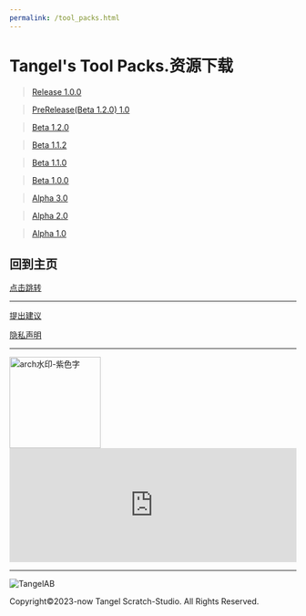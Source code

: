 ```yaml
---
permalink: /tool_packs.html
---
```

# Tangel's Tool Packs.资源下载

> [Release 1.0.0](https://afdian.net/p/b87eb620875811ed9b1052540025c377)

> [PreRelease(Beta 1.2.0) 1.0](https://afdian.net/p/fac40ab2840b11ed91d852540025c377)

> [Beta 1.2.0](https://afdian.net/p/4b76a1fe835311ed8b3c52540025c377)

> [Beta 1.1.2](https://afdian.net/p/3d156e3e81bd11ed846252540025c377)

> [Beta 1.1.0](https://afdian.net/p/9d09535280f311ed9cf352540025c377)

> [Beta 1.0.0](https://afdian.net/p/b2d5f1e4803111edb32052540025c377)

> [Alpha 3.0](https://afdian.net/p/121de0c27ea611eda44d52540025c377)

> [Alpha 2.0](https://afdian.net/p/641e50127de011ed87dc52540025c377)

> [Alpha 1.0](https://afdian.net/p/9cb6b0c07db011edb53952540025c377)

## 回到主页

[点击跳转](http://tangelscratchstudio.online/)

***

[提出建议](https://support.qq.com/product/400818)

[隐私声明](https://docs.qq.com/doc/DQlpwT3pEakZxQUt0)

***

<img width="160" alt="arch水印-紫色字" src="https://user-images.githubusercontent.com/91039316/166202842-59b79d17-086f-408d-8634-b779db164080.png">

<iframe id="afdian_leaflet_TangelStudio" src="https://afdian.net/leaflet?slug=TangelStudio" width="100%" scrolling="no" height="200" frameborder="0"></iframe><script>document.body.clientWidth< 700 ? document.getElementById("afdian_leaflet_TangelStudio").width = "100%" : document.getElementById("afdian_leaflet_TangelStudio").width = "640"</script>

***
  
![TangelAB]([https://user-images.githubusercontent.com/91039316/173221445-198afbbd-39a2-49cd-83f2-4bd5af9ff75f.png](https://raw.githubusercontent.com/TangelScratchStudio/TangelStudio-OfficialWeb/main/TangelAB.png))

Copyright©2023-now Tangel Scratch-Studio. All Rights Reserved.
